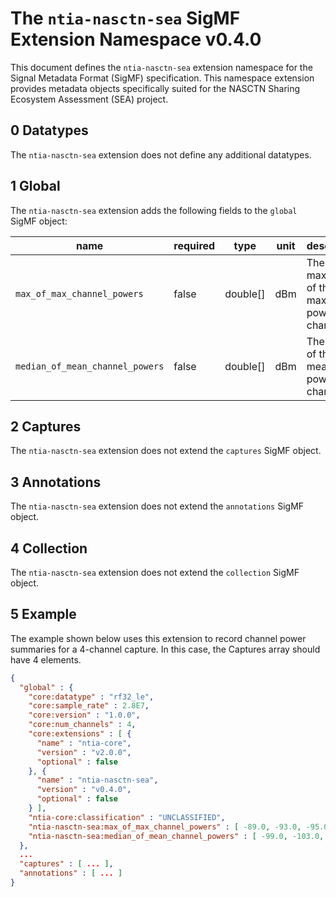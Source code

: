 # The `ntia-nasctn-sea` SigMF Extension Namespace v0.4.0

This document defines the `ntia-nasctn-sea` extension namespace for the Signal Metadata Format (SigMF) specification. This namespace extension provides metadata objects specifically suited for the NASCTN Sharing Ecosystem Assessment (SEA) project.

## 0 Datatypes

The `ntia-nasctn-sea` extension does not define any additional datatypes.

## 1 Global

The `ntia-nasctn-sea` extension adds the following fields to the `global` SigMF object:

| name                            | required | type     |unit| description                                   |
|---------------------------------|----------|----------|-------|-----------------------------------------------|
| `max_of_max_channel_powers`     | false    | double[] |dBm| The maximum of the maximum power per channel. |
| `median_of_mean_channel_powers` | false    | double[] |dBm| The median of the mean power per channel.     |

## 2 Captures

The `ntia-nasctn-sea` extension does not extend the `captures` SigMF object.

## 3 Annotations

The `ntia-nasctn-sea` extension does not extend the `annotations` SigMF object.

## 4 Collection

The `ntia-nasctn-sea` extension does not extend the `collection` SigMF object.

## 5 Example

The example shown below uses this extension to record channel power summaries for a 4-channel capture. In this case, the Captures array should have 4 elements.

```json
{
  "global" : {
    "core:datatype" : "rf32_le",
    "core:sample_rate" : 2.8E7,
    "core:version" : "1.0.0",
    "core:num_channels" : 4,
    "core:extensions" : [ {
      "name" : "ntia-core",
      "version" : "v2.0.0",
      "optional" : false
    }, {
      "name" : "ntia-nasctn-sea",
      "version" : "v0.4.0",
      "optional" : false
    } ],
    "ntia-core:classification" : "UNCLASSIFIED",
    "ntia-nasctn-sea:max_of_max_channel_powers" : [ -89.0, -93.0, -95.0, -87.0 ],
    "ntia-nasctn-sea:median_of_mean_channel_powers" : [ -99.0, -103.0, -105.0, -97.0 ]
  },
  ...
  "captures" : [ ... ],
  "annotations" : [ ... ]
}
```
